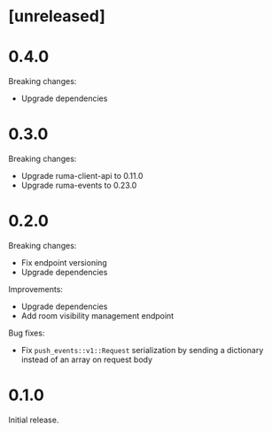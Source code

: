 # [unreleased]

# 0.4.0

Breaking changes:

* Upgrade dependencies

# 0.3.0

Breaking changes:

* Upgrade ruma-client-api to 0.11.0
* Upgrade ruma-events to 0.23.0

# 0.2.0

Breaking changes:

* Fix endpoint versioning
* Upgrade dependencies

Improvements:

* Upgrade dependencies
* Add room visibility management endpoint

Bug fixes:

* Fix `push_events::v1::Request` serialization by sending a dictionary instead of an array on request body

# 0.1.0

Initial release.
